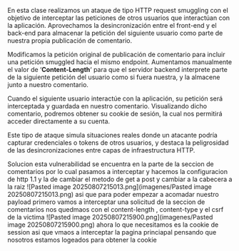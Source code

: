 En esta clase realizamos un ataque de tipo HTTP request smuggling con el objetivo de interceptar las peticiones de otros usuarios que interactúan con la aplicación. Aprovechamos la desincronización entre el front-end y el back-end para almacenar la petición del siguiente usuario como parte de nuestra propia publicación de comentario.

Modificamos la petición original de publicación de comentario para incluir una petición smuggled hacia el mismo endpoint. Aumentamos manualmente el valor de ‘**Content-Length**‘ para que el servidor backend interprete parte de la siguiente petición del usuario como si fuera nuestra, y la almacene junto a nuestro comentario.

Cuando el siguiente usuario interactúe con la aplicación, su petición será interceptada y guardada en nuestro comentario. Visualizando dicho comentario, podremos obtener su cookie de sesión, la cual nos permitirá acceder directamente a su cuenta.

Este tipo de ataque simula situaciones reales donde un atacante podría capturar credenciales o tokens de otros usuarios, y destaca la peligrosidad de las desincronizaciones entre capas de infraestructura HTTP.

Solucion
esta vulnerabilidad se encuentra en la parte de la seccion de comentarios por lo cual pasamos a interceptar y hacemos la configuracion de http 1.1 y la de cambiar el metodo de get a post y cambiar a la cabecera a la raiz
![Pasted image 20250807215013.png](imagenes/Pasted image 20250807215013.png)
asi que para poder empezar a acomadar nuestro payload primero vamos a interceptar una solicitud de la seccion de comentarios nos quedmaos con el content-length , content-type y el csrf de la victima
![Pasted image 20250807215900.png](imagenes/Pasted image 20250807215900.png)
ahora lo que necesitamos es la cookie de session asi que vmaos a interceptar la pagina princiapal pensando que nosotros estamos logeados para obtener la cookie